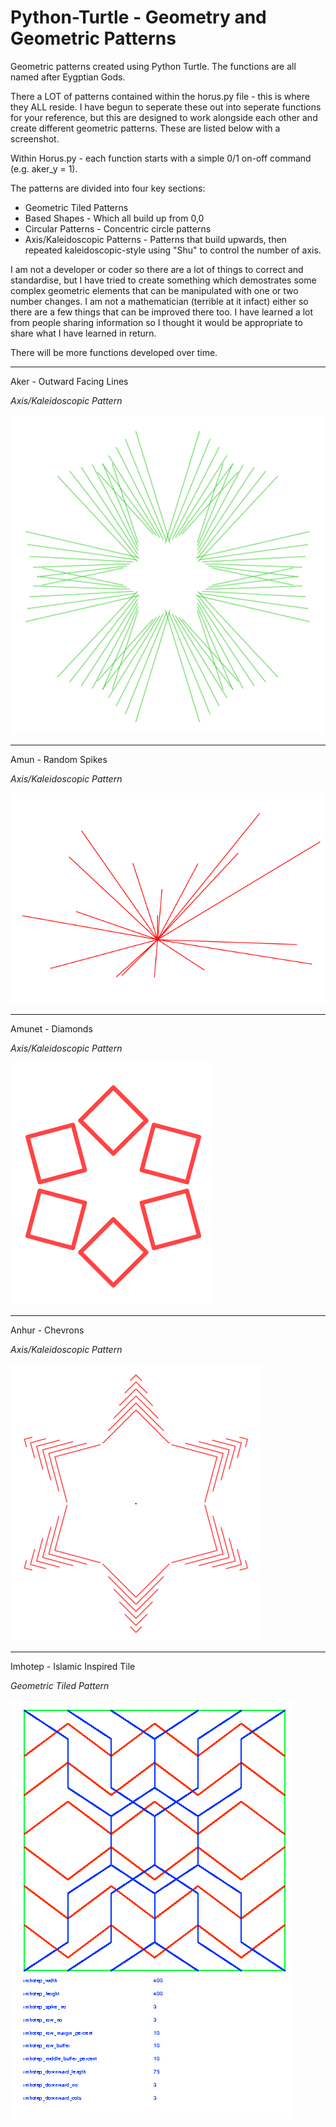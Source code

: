 # Python-Turtle - Geometry and Geometric Patterns

Geometric patterns created using Python Turtle. The functions are all named after Eygptian Gods.

There a LOT of patterns contained within the horus.py file - this is where they ALL reside. I have begun to seperate these out into seperate functions for your reference, but this are designed to work alongside each other and create different geometric patterns. These are listed below with a screenshot.

Within Horus.py - each function starts with a simple 0/1 on-off command (e.g. aker_y = 1).

The patterns are divided into four key sections:

 - Geometric Tiled Patterns
 - Based Shapes - Which all build up from 0,0
 - Circular Patterns - Concentric circle patterns
 - Axis/Kaleidoscopic Patterns - Patterns that build upwards, then repeated kaleidoscopic-style using "Shu" to control the number of axis. 

I am not a developer or coder so there are a lot of things to correct and standardise, but I have tried to create something which demostrates some complex geometric elements that can be manipulated with one or two number changes. I am not a mathematician (terrible at it infact) either so there are a few things that can be improved there too. I have learned a lot from people sharing information so I thought it would be appropriate to share what I have learned in return.

There will be more functions developed over time.

<hr>

Aker - Outward Facing Lines

<i>Axis/Kaleidoscopic Pattern</i>

<img src="https://raw.githubusercontent.com/osiris77/Python-Turtle---Geometry/master/screenshots/aker.png">

<hr>

Amun - Random Spikes

<i>Axis/Kaleidoscopic Pattern</i>

<img src="https://raw.githubusercontent.com/osiris77/Python-Turtle---Geometry/master/screenshots/amun.png">

<hr>

Amunet - Diamonds

<i>Axis/Kaleidoscopic Pattern</i>

<img src="https://raw.githubusercontent.com/osiris77/Python-Turtle---Geometry/master/screenshots/amunet.png">

<hr>

Anhur - Chevrons

<i>Axis/Kaleidoscopic Pattern</i>

<img src="https://github.com/osiris77/Python-Turtle---Geometry/blob/master/screenshots/anhur.png">

<hr>

Imhotep - Islamic Inspired Tile

<i>Geometric Tiled Pattern</i>

<img src="https://raw.githubusercontent.com/osiris77/Python-Turtle---Geometry/master/screenshots/imhotep.jpg">







